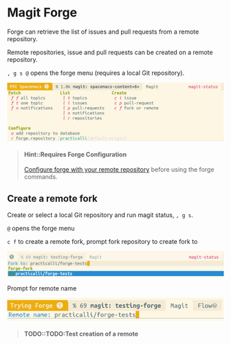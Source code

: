 # Magit Forge
Forge can retrieve the list of issues and pull requests from a remote repository.

Remote repositories, issue and pull requests can be created on a remote repository.

`, g s @` opens the forge menu (requires a local Git repository).

![Spacemace Magit Forge](/images/spacmacs-magit-forge-menu.png)

> #### Hint::Requires Forge Configuration
> [Configure forge with your remote repository](/source-control/forge-configuration.md) before using the forge commands.

## Create a remote fork
Create or select a local Git repository and run magit status, `, g s`.

`@` opens the forge menu

`c f` to create a remote fork, prompt fork repository to create fork to

![Spacemacs Magit Forge create fork - fork to](/images/spacemacs-magit-forge-create-fork-to.png)

Prompt for remote name

![Spacemacs Magit Forge create fork - remote name](/images/spacemacs-magit-forge-create-fork-remote-name.png)

> #### TODO::TODO:Test creation of a remote
